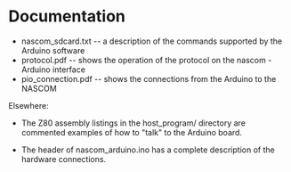 # Documentation

* nascom_sdcard.txt -- a description of the commands supported by the Arduino software
* protocol.pdf      -- shows the operation of the protocol on the nascom - Arduino interface
* pio_connection.pdf -- shows the connections from the Arduino to the NASCOM

Elsewhere:

* The Z80 assembly listings in the host_program/ directory are commented
examples of how to "talk" to the Arduino board.

* The header of nascom_arduino.ino has a complete description of the hardware
connections.
